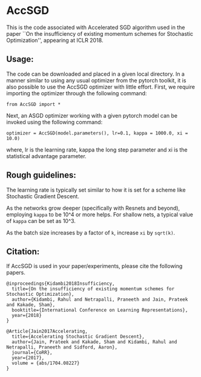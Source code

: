 # AccSGD
This is the code associated with Accelerated SGD algorithm used in the paper ``On the insufficiency of existing momentum schemes for Stochastic Optimization'', appearing at ICLR 2018. 

## Usage:

The code can be downloaded and placed in a given local directory. In a manner similar to using any usual optimizer from the pytorch toolkit, it is also possible to use the AccSGD optimizer with little effort.
First, we require importing the optimizer through the following command:

```
from AccSGD import *
```

Next, an ASGD optimizer working with a given pytorch model can be invoked using the following command:

```
optimizer = AccSGD(model.parameters(), lr=0.1, kappa = 1000.0, xi = 10.0)
```

where, lr is the learning rate, kappa the long step parameter and xi is the statistical advantage parameter.

## Rough guidelines: 

The learning rate is typically set similar to how it is set for a scheme like Stochastic Gradient Descent.

As the networks grow deeper (specifically with Resnets and beyond), employing `kappa` to be 10^4 or more helps. For shallow nets, a typical value of `kappa` can be set as 10^3.

As the batch size increases by a factor of `k`, increase `xi` by `sqrt(k)`.

## Citation:

If AccSGD is used in your paper/experiments, please cite the following papers.

```
@inproceedings{Kidambi2018Insufficiency,
  title={On the insufficiency of existing momentum schemes for Stochastic Optimization},
  author={Kidambi, Rahul and Netrapalli, Praneeth and Jain, Prateek and Kakade, Sham},
  booktitle={International Conference on Learning Representations},
  year={2018}
}

@Article{Jain2017Accelerating,
  title={Accelerating Stochastic Gradient Descent},
  author={Jain, Prateek and Kakade, Sham and Kidambi, Rahul and Netrapalli, Praneeth and Sidford, Aaron},
  journal={CoRR},
  year={2017},
  volume = {abs/1704.08227}
}
```
